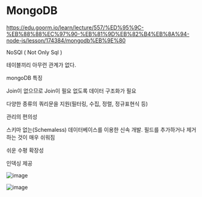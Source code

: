 # MongoDB

https://edu.goorm.io/learn/lecture/557/%ED%95%9C-%EB%88%88%EC%97%90-%EB%81%9D%EB%82%B4%EB%8A%94-node-js/lesson/174384/mongodb%EB%9E%80

NoSQl ( Not Only Sql )

테이블끼리 아무런 관계가 없다.

mongoDB 특징

Join이 없으므로 Join이 필요 없도록 데이터 구조화가 필요

다양한 종류의 쿼리문을 지원(필터링, 수집, 정렬, 정규표현식 등)

관리의 편의성

스키마 없는(Schemaless) 데이터베이스를 이용한 신속 개발. 필드를 추가하거나 제거하는 것이 매우 쉬워짐

쉬운 수평 확장성

인덱싱 제공

![image](https://user-images.githubusercontent.com/6989005/102447388-3d5f3b00-4073-11eb-8364-50269d43e5ad.png)



![image](https://user-images.githubusercontent.com/6989005/102447370-35070000-4073-11eb-828c-d3f6a1ceebb7.png)